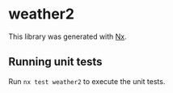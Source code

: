 # weather2

This library was generated with [Nx](https://nx.dev).

## Running unit tests

Run `nx test weather2` to execute the unit tests.

